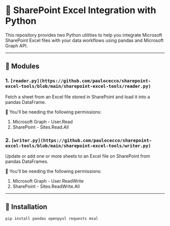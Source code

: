 # 📁 SharePoint Excel Integration with Python

This repository provides two Python utilities to help you integrate Microsoft SharePoint Excel files with your data workflows using pandas and Microsoft Graph API.

---

## 🔧 Modules

### 1. `[reader.py](https://github.com/paulocecco/sharepoint-excel-tools/blob/main/sharepoint-excel-tools/reader.py)`

Fetch a sheet from an Excel file stored in SharePoint and load it into a pandas DataFrame.

📝 You'll be needing the following permissions:
1) Microsoft Graph - User.Read
2) SharePoint - Sites.Read.All

### 2. `[writer.py](https://github.com/paulocecco/sharepoint-excel-tools/blob/main/sharepoint-excel-tools/writer.py)`

Update or add one or more sheets to an Excel file on SharePoint from pandas DataFrames.

📝 You'll be needing the following permissions:
1) Microsoft Graph - User.ReadWrite
2) SharePoint - Sites.ReadWrite.All

---

## 🚀 Installation

```bash
pip install pandas openpyxl requests msal
